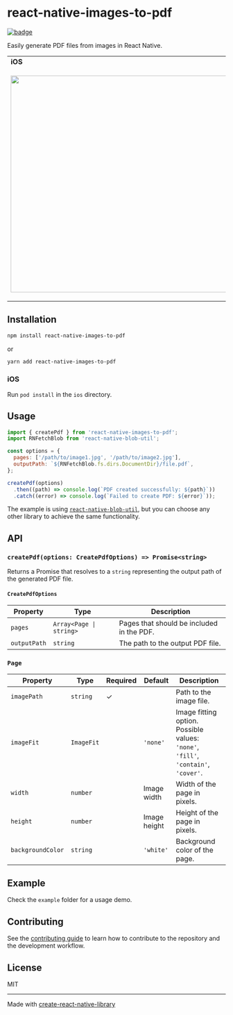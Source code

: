 # react-native-images-to-pdf

[![badge](https://img.shields.io/npm/v/react-native-images-to-pdf.svg?style=flat-square)](https://www.npmjs.com/package/react-native-images-to-pdf)

Easily generate PDF files from images in React Native.

<table>
  <tr><td><strong>iOS</strong></td><td><strong>Android</strong></td></tr>
  <tr>
    <td><p align="center"><img src="/docs/example-ios.gif" height="500"></p></td>
    <td><p align="center"><img src="/docs/example-android.gif" height="500"></p></td>
  </tr>
</table>

## Installation

```sh
npm install react-native-images-to-pdf
```
or
```sh
yarn add react-native-images-to-pdf
```

### iOS

Run `pod install` in the `ios` directory.

## Usage

```javascript
import { createPdf } from 'react-native-images-to-pdf';
import RNFetchBlob from 'react-native-blob-util';

const options = {
  pages: ['/path/to/image1.jpg', '/path/to/image2.jpg'],
  outputPath: `${RNFetchBlob.fs.dirs.DocumentDir}/file.pdf`,
};

createPdf(options)
  .then((path) => console.log(`PDF created successfully: ${path}`))
  .catch((error) => console.log(`Failed to create PDF: ${error}`));
```
The example is using [`react-native-blob-util`](https://github.com/RonRadtke/react-native-blob-util), but you can choose any other library to achieve the same functionality.

## API

### `createPdf(options: CreatePdfOptions) => Promise<string>`

Returns a Promise that resolves to a `string` representing the output path of the generated PDF file.

#### `CreatePdfOptions`

| Property     | Type                    | Description                               |
| ------------ | ----------------------- | ----------------------------------------- |
| `pages`      | `Array<Page \| string>` | Pages that should be included in the PDF. |
| `outputPath` | `string`                | The path to the output PDF file.          |

### `Page`

| Property          | Type       | Required | Default      | Description                                                                        |
| ----------------- | ---------- | -------- | ------------ | ---------------------------------------------------------------------------------- |
| `imagePath`       | `string`   | ✓        |              | Path to the image file.                                                            |
| `imageFit`        | `ImageFit` |          | `'none'`     | Image fitting option. Possible values: `'none'`, `'fill'`, `'contain'`, `'cover'`. |
| `width`           | `number`   |          | Image width  | Width of the page in pixels.                                                       |
| `height`          | `number`   |          | Image height | Height of the page in pixels.                                                      |
| `backgroundColor` | `string`   |          | `'white'`    | Background color of the page.                                                      |

## Example

Check the `example` folder for a usage demo.

## Contributing

See the [contributing guide](CONTRIBUTING.md) to learn how to contribute to the repository and the development workflow.

## License

MIT

---

Made with [create-react-native-library](https://github.com/callstack/react-native-builder-bob)
